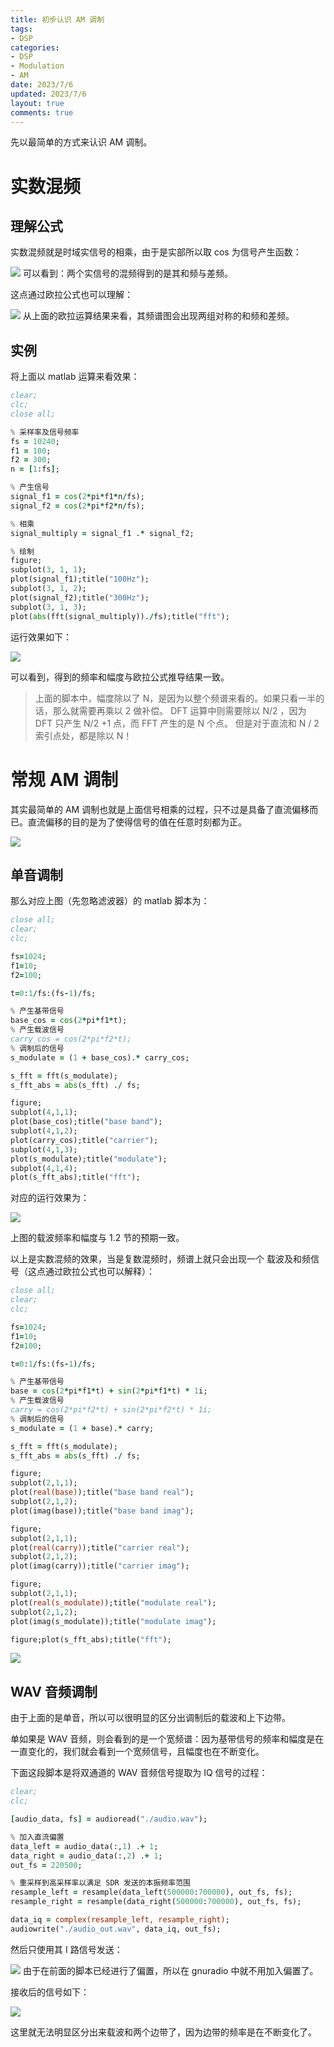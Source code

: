 ```yaml
---
title: 初步认识 AM 调制
tags: 
- DSP
categories:
- DSP
- Modulation
- AM
date: 2023/7/6
updated: 2023/7/6
layout: true
comments: true
---
```


先以最简单的方式来认识 AM 调制。

<!--more-->

# 实数混频

## 理解公式

实数混频就是时域实信号的相乘，由于是实部所以取 cos 为信号产生函数：

![](./pic/real_multiply_formula.jpg)
可以看到：两个实信号的混频得到的是其和频与差频。

这点通过欧拉公式也可以理解：

![](./pic/real_multiply_euler_formula.jpg)
从上面的欧拉运算结果来看，其频谱图会出现两组对称的和频和差频。

## 实例

将上面以 matlab 运算来看效果：

```fortran
clear;
clc;
close all;

% 采样率及信号频率
fs = 10240;
f1 = 100;
f2 = 300;
n = [1:fs];

% 产生信号
signal_f1 = cos(2*pi*f1*n/fs);
signal_f2 = cos(2*pi*f2*n/fs);

% 相乘
signal_multiply = signal_f1 .* signal_f2;

% 绘制
figure;
subplot(3, 1, 1);
plot(signal_f1);title("100Hz");
subplot(3, 1, 2);
plot(signal_f2);title("300Hz");
subplot(3, 1, 3);
plot(abs(fft(signal_multiply))./fs);title("fft");
```

运行效果如下：

![](./pic/multiply_fft.jpg)


可以看到，得到的频率和幅度与欧拉公式推导结果一致。

> 上面的脚本中，幅度除以了 N，是因为以整个频谱来看的。如果只看一半的话，那么就需要再乘以 2 做补偿。
> DFT 运算中则需要除以 N/2 ，因为 DFT 只产生 N/2 +1 点，而 FFT 产生的是 N 个点。
> 但是对于直流和 N / 2 索引点处，都是除以 N！ 

# 常规 AM 调制

其实最简单的 AM 调制也就是上面信号相乘的过程，只不过是具备了直流偏移而已。直流偏移的目的是为了使得信号的值在任意时刻都为正。

![](./pic/normal_am_block.jpg)

## 单音调制

那么对应上图（先忽略滤波器）的 matlab 脚本为：

```fortran
close all;
clear;
clc;

fs=1024;
f1=10;
f2=100;

t=0:1/fs:(fs-1)/fs;

% 产生基带信号
base_cos = cos(2*pi*f1*t);
% 产生载波信号
carry_cos = cos(2*pi*f2*t);
% 调制后的信号
s_modulate = (1 + base_cos).* carry_cos;

s_fft = fft(s_modulate);
s_fft_abs = abs(s_fft) ./ fs;

figure;
subplot(4,1,1);
plot(base_cos);title("base band");
subplot(4,1,2);
plot(carry_cos);title("carrier");
subplot(4,1,3);
plot(s_modulate);title("modulate");
subplot(4,1,4);
plot(s_fft_abs);title("fft");
```

对应的运行效果为：

![](./pic/normal_am_single_tone.jpg)

上图的载波频率和幅度与 1.2 节的预期一致。

以上是实数混频的效果，当是复数混频时，频谱上就只会出现一个 载波及和频信号（这点通过欧拉公式也可以解释）：

```fortran
close all;
clear;
clc;

fs=1024;
f1=10;
f2=100;

t=0:1/fs:(fs-1)/fs;

% 产生基带信号
base = cos(2*pi*f1*t) + sin(2*pi*f1*t) * 1i;
% 产生载波信号
carry = cos(2*pi*f2*t) + sin(2*pi*f2*t) * 1i;
% 调制后的信号
s_modulate = (1 + base).* carry;

s_fft = fft(s_modulate);
s_fft_abs = abs(s_fft) ./ fs;

figure;
subplot(2,1,1);
plot(real(base));title("base band real");
subplot(2,1,2);
plot(imag(base));title("base band imag");

figure;
subplot(2,1,1);
plot(real(carry));title("carrier real");
subplot(2,1,2);
plot(imag(carry));title("carrier imag");

figure;
subplot(2,1,1);
plot(real(s_modulate));title("modulate real");
subplot(2,1,2);
plot(imag(s_modulate));title("modulate imag");

figure;plot(s_fft_abs);title("fft");
```
![](./pic/normal_am_cplx_single_tone.jpg)



## WAV 音频调制

由于上面的是单音，所以可以很明显的区分出调制后的载波和上下边带。

单如果是 WAV 音频，则会看到的是一个宽频谱：因为基带信号的频率和幅度是在一直变化的，我们就会看到一个宽频信号，且幅度也在不断变化。

下面这段脚本是将双通道的 WAV 音频信号提取为 IQ 信号的过程：

```fortran
clear;
clc;

[audio_data, fs] = audioread("./audio.wav");

% 加入直流偏置
data_left = audio_data(:,1) .+ 1;
data_right = audio_data(:,2) .+ 1;
out_fs = 220500;

% 重采样到高采样率以满足 SDR 发送的本振频率范围
resample_left = resample(data_left(500000:700000), out_fs, fs);
resample_right = resample(data_right(500000:700000), out_fs, fs);

data_iq = complex(resample_left, resample_right);
audiowrite("./audio_out.wav", data_iq, out_fs);

```

然后只使用其 I 路信号发送：

![](./pic/normal_am_gnuradio_tx.jpg)
由于在前面的脚本已经进行了偏置，所以在 gnuradio 中就不用加入偏置了。

接收后的信号如下：

![](./pic/normal_am_gnuradio_rx.jpg)

这里就无法明显区分出来载波和两个边带了，因为边带的频率是在不断变化了。

